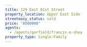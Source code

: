 ```yaml
---
title: 129 East 61st Street
property_location: Upper East Side
streeteasy_status: sold
price: "8500000"
agents:
  - /agents/garfield/francis-o-shea
property_type: Single-Family
---
```

